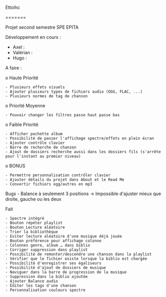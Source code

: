 Ettoihc

=======

Projet second semestre SPE EPITA

Développement en cours :
  - Axel :
  - Valérian :
  - Hugo :

A faire :

  o Haute Priorité

    - Plusieurs effets visuels
    - Ajouter plusieurs types de fichiers audio (OGG, FLAC, ...)
    - Plusieurs normes de tag de chanson


  o Priorité Moyenne

    - Pouvoir changer les filtres passe haut passe bas


  o Faible Priorité

    - Afficher pochette album
    - Possibilité de passer l'affichage spectre/effets en plein écran
    - Ajouter contrôle clavier
    - Barre de recherche de chanson
    - Ajout de dossiers recherche aussi dans les dossiers fils (s'arrête pour l'instant au premier niveau)


  o BONUS

    - Permettre personnalisation contrôler clavier
    - Ajouter détails du projet dans About et le Read Me
    - Convertir fichiers ogg/autres en mp3

Bugs
    - Balance à seulement 3 positions
        -> Impossible d'ajuster mieux que droite, gauche ou les deux

Fait

    - Spectre intégré
    - Bouton répéter playlist
    - Bouton Lecture aléatoire
    - Trier la bibliothèque
    - Eviter lecture aléatoire d'une musique déjà jouée
    - Bouton préférence pour affichage colonne
    - Colonnes genre, album … dans biblio
    - Corriger suppression dans playlist
    - Possibilité de remonter/descendre une chanson dans la playlist
    - Vérifier que le fichier existe lorsque la biblio est chargée
    - Possibilité d'enregistrer ses égaliseurs
    - Possibilité d'ajout de dossiers de musique
    - Naviguer dans la barre de progression de la musique
    - Suppression dans la biblio ajoutée
    - Ajouter Balance audio
    - Éditer les tags d'une chanson
    - Personnalisation couleurs spectre
